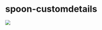 # spoon-customdetails
<a href="https://githubsfdeploy.herokuapp.com/?owner=kureem&repo=spoon-customdetails" target="_blank"> <img src="https://andrewfawcett.files.wordpress.com/2014/09/deploy.png"></a>


